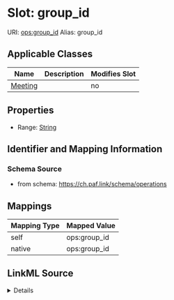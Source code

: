 

# Slot: group_id 



URI: [ops:group_id](https://ch.paf.link/schema/operationsgroup_id)
Alias: group_id

<!-- no inheritance hierarchy -->





## Applicable Classes

| Name | Description | Modifies Slot |
| --- | --- | --- |
| [Meeting](Meeting.md) |  |  no  |







## Properties

* Range: [String](String.md)





## Identifier and Mapping Information







### Schema Source


* from schema: https://ch.paf.link/schema/operations




## Mappings

| Mapping Type | Mapped Value |
| ---  | ---  |
| self | ops:group_id |
| native | ops:group_id |




## LinkML Source

<details>
```yaml
name: group_id
from_schema: https://ch.paf.link/schema/operations
rank: 1000
alias: group_id
domain_of:
- Meeting
range: string

```
</details>